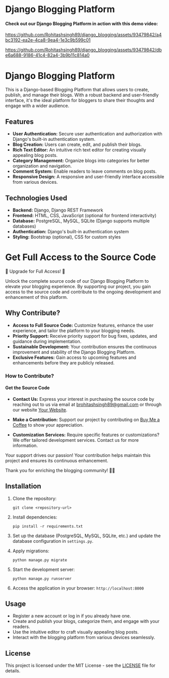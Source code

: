 # Django Blogging Platform

#### Check out our Django Blogging Platform in action with this demo video:


https://github.com/Rohitashsingh89/django_blogging/assets/93479842/a4bc3192-ea2e-4ca8-9ea4-1e3c9b599c01



https://github.com/Rohitashsingh89/django_blogging/assets/93479842/dbe6a688-9186-41c4-82a4-3b9b11c814a0


# Django Blogging Platform

This is a Django-based Blogging Platform that allows users to create, publish, and manage their blogs. With a robust backend and user-friendly interface, it's the ideal platform for bloggers to share their thoughts and engage with a wider audience.

## Features

- **User Authentication:** Secure user authentication and authorization with Django's built-in authentication system.
- **Blog Creation:** Users can create, edit, and publish their blogs.
- **Rich Text Editor:** An intuitive rich text editor for creating visually appealing blog posts.
- **Category Management:** Organize blogs into categories for better organization and navigation.
- **Comment System:** Enable readers to leave comments on blog posts.
- **Responsive Design:** A responsive and user-friendly interface accessible from various devices.

## Technologies Used

- **Backend:** Django, Django REST Framework
- **Frontend:** HTML, CSS, JavaScript (optional for frontend interactivity)
- **Database:** PostgreSQL, MySQL, SQLite (Django supports multiple databases)
- **Authentication:** Django's built-in authentication system
- **Styling:** Bootstrap (optional), CSS for custom styles

# Get Full Access to the Source Code
🚀 Upgrade for Full Access! 🚀

Unlock the complete source code of our Django Blogging Platform to elevate your blogging experience. By supporting our project, you gain access to the source code and contribute to the ongoing development and enhancement of this platform.

## Why Contribute?

- **Access to Full Source Code:** Customize features, enhance the user experience, and tailor the platform to your blogging needs.
- **Priority Support:** Receive priority support for bug fixes, updates, and guidance during implementation.
- **Sustainable Development:** Your contribution ensures the continuous improvement and stability of the Django Blogging Platform.
- **Exclusive Features:** Gain access to upcoming features and enhancements before they are publicly released.

### How to Contribute?

#### Get the Source Code
- **Contact Us:** Express your interest in purchasing the source code by reaching out to us via email at brohitashsingh89@gmail.com or through our website [Your Website](https://rohitashsingh.vercel.app/).

- **Make a Contribution:** Support our project by contributing on [Buy Me a Coffee](https://www.buymeacoffee.com/rohitashsingh89) to show your appreciation.

- **Customization Services:** Require specific features or customizations? We offer tailored development services. Contact us for more information.

Your support drives our passion! Your contribution helps maintain this project and ensures its continuous enhancement.

Thank you for enriching the blogging community! 📝✨

## Installation

1. Clone the repository:
   ```
   git clone <repository-url>
   ```
   
2. Install dependencies:
   ```
   pip install -r requirements.txt
   ```

3. Set up the database (PostgreSQL, MySQL, SQLite, etc.) and update the database configuration in `settings.py`.

4. Apply migrations:
   ```
   python manage.py migrate
   ```

5. Start the development server:
   ```
   python manage.py runserver
   ```

6. Access the application in your browser: `http://localhost:8000`

## Usage

- Register a new account or log in if you already have one.
- Create and publish your blogs, categorize them, and engage with your readers.
- Use the intuitive editor to craft visually appealing blog posts.
- Interact with the blogging platform from various devices seamlessly.

## License

This project is licensed under the MIT License - see the [LICENSE](LICENSE) file for details.
